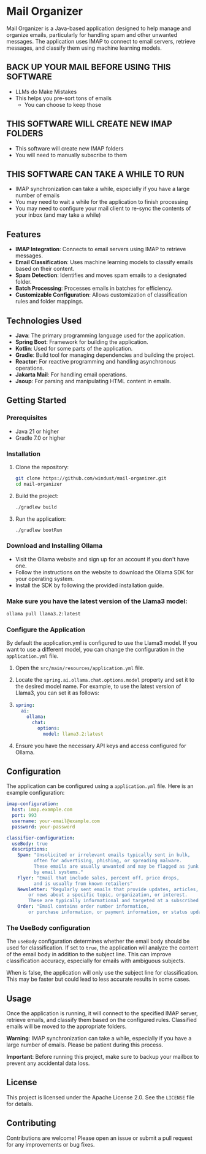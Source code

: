 
# Mail Organizer

Mail Organizer is a Java-based application designed to help manage and organize emails, particularly for handling spam and other unwanted messages. The application uses IMAP to connect to email servers, retrieve messages, and classify them using machine learning models.

## BACK UP YOUR MAIL BEFORE USING THIS SOFTWARE
- LLMs do Make Mistakes
- This helps you pre-sort tons of emails
  - You can choose to keep those
  
## THIS SOFTWARE WILL CREATE NEW IMAP FOLDERS
- This software will create new IMAP folders
- You will need to manually subscribe to them

## THIS SOFTWARE CAN TAKE A WHILE TO RUN
- IMAP synchronization can take a while, especially if you have a large number of emails
- You may need to wait a while for the application to finish processing
- You may need to configure your mail client to re-sync the contents of your inbox (and may take a while)

## Features

- **IMAP Integration**: Connects to email servers using IMAP to retrieve messages.
- **Email Classification**: Uses machine learning models to classify emails based on their content.
- **Spam Detection**: Identifies and moves spam emails to a designated folder.
- **Batch Processing**: Processes emails in batches for efficiency.
- **Customizable Configuration**: Allows customization of classification rules and folder mappings.

## Technologies Used

- **Java**: The primary programming language used for the application.
- **Spring Boot**: Framework for building the application.
- **Kotlin**: Used for some parts of the application.
- **Gradle**: Build tool for managing dependencies and building the project.
- **Reactor**: For reactive programming and handling asynchronous operations.
- **Jakarta Mail**: For handling email operations.
- **Jsoup**: For parsing and manipulating HTML content in emails.

## Getting Started

### Prerequisites

- Java 21 or higher
- Gradle 7.0 or higher

### Installation

1. Clone the repository:
   ```sh
   git clone https://github.com/windust/mail-organizer.git
   cd mail-organizer
   ```

2. Build the project:
   ```sh
   ./gradlew build
   ```

3. Run the application:
   ```sh
   ./gradlew bootRun
   ```

### Download and Installing Ollama
 - Visit the Ollama website and sign up for an account if you don't have one.
 - Follow the instructions on the website to download the Ollama SDK for your operating system.
 - Install the SDK by following the provided installation guide.


### Make sure you have the latest version of the Llama3 model:
   ```sh
   ollama pull llama3.2:latest
   ```
### Configure the Application
By default the application.yml is configured to use the Llama3 model. If you want to use a different model, you can change the configuration in the `application.yml` file.
1. Open the `src/main/resources/application.yml` file.
2. Locate the `spring.ai.ollama.chat.options.model` property and set it to the desired model name. For example, to use the latest version of Llama3, you can set it as follows:
3. 
   ```yaml
   spring:
     ai:
       ollama:
         chat:
           options:
             model: llama3.2:latest
   ```

3. Ensure you have the necessary API keys and access configured for Ollama.
## Configuration

The application can be configured using a `application.yml` file. Here is an example configuration:

```yaml
imap-configuration:
  host: imap.example.com
  port: 993
  username: your-email@example.com
  password: your-password

classifier-configuration:
  useBody: true
  descriptions:
    Spam: "Unsolicited or irrelevant emails typically sent in bulk,
          often for advertising, phishing, or spreading malware.
          These emails are usually unwanted and may be flagged as junk
          by email systems."
    Flyer: "Email that include sales, percent off, price drops,
          and is usually from known retailers"
    Newsletter: "Regularly sent emails that provide updates, articles,
        or news about a specific topic, organization, or interest.
        These are typically informational and targeted at a subscribed audience."
    Order: "Email contains order number information,
        or purchase information, or payment information, or status updates"
```
### The UseBody configuration
The `useBody` configuration determines whether the email body should be used for classification. If set to `true`, the application will analyze the content of the email body in addition to the subject line. This can improve classification accuracy, especially for emails with ambiguous subjects.

When is false, the application will only use the subject line for classification. This may be faster but could lead to less accurate results in some cases.


## Usage

Once the application is running, it will connect to the specified IMAP server, retrieve emails, and classify them based on the configured rules. Classified emails will be moved to the appropriate folders.

**Warning**: IMAP synchronization can take a while, especially if you have a large number of emails. Please be patient during this process.

**Important**: Before running this project, make sure to backup your mailbox to prevent any accidental data loss.

## License

This project is licensed under the Apache License 2.0. See the `LICENSE` file for details.

## Contributing

Contributions are welcome! Please open an issue or submit a pull request for any improvements or bug fixes.
